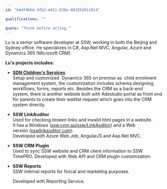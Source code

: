 ```yaml
---
id: "b6df4bbd-9fb2-e011-836a-00155d012914"

qualifications: ""

quote: "Think before acting."
---
```


Lu is a senior software developer at SSW, working in both the Beijing and Sydney office. He specializes in C#, Asp.Net MVC, Angular, Azure and Dynamics 365 (Microsoft CRM).

**Lu's projects includes:**

- **[SDN Children's Services](https://www.sdn.org.au/about-sdn/)**  
   Setup and customized  Dynamics 365 on premise as  child enrolment management system, the customization includes schema designing, workflows, forms, reports etc. Besides the CRM as a back-end system, there is another webiste built with Adxstudio portal as front end for parents to create their waitlist request which goes into the CRM system directly.

- **SSW LinkAuditor**  
   Used for checking broken links and invalid html pages in a website.   
   It has a Windows ([ssw.com.au/ssw/LinkAuditor](https://www.ssw.com.au/ssw/LinkAuditor)) and a Web version ([sswlinkauditor.com](https://sswlinkauditor.com)).  
   Developed with Azure Web Job, AngularJS and Asp.Net MVC.

- **SSW CRM Plugin**   
   Used to sync SSW website and CRM client information to SSW TimePRO.
   Developed with Web API and CRM plugin customization.

- **SSW Reports**   
   SSW internal reports for finical and marketing purposes.

   Developed with Reporting Service.
